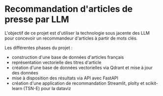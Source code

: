# Recommandation d'articles de presse par LLM

L'objectif de ce projet est d'utiliser la technologie sous jacente des LLM pour concevoir un recommandeur d'articles à partir de mots clés.

Les différentes phases du projet :
- construction d'une base de données d'articles français
- représentation vectorielle des titres d'article
- création d'une base de données vectorielles via Qdrant et mise à jour des données
- mise à disposition des résultats via API avec FastAPI
- création d'une application de recommandation Streamlit, plolty et scikit-learn (TSN-E) pour la dataviz
